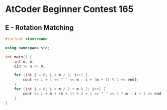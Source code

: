 # AtCoder Beginner Contest 165
## E - Rotation Matching
```cpp
#include <iostream>

using namespace std;

int main() {
    int n, m;
    cin >> n >> m;

    for (int i = 0; i < m / 2; i++) {
        cout << i + 1 << " " << m - i + (m + 1) % 2 << endl;
    }
    for (int i = 0; i < m / 2 + m % 2; i++) {
        cout << i + m + (m + 1) % 2 + 1 << " " << 2 * m - i + 1 << endl;
    }
}
```
